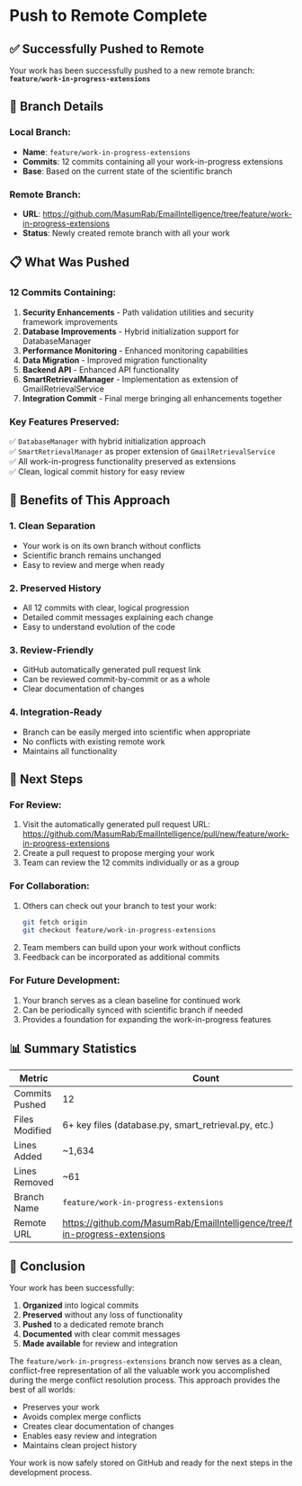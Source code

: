 # Push to Remote Complete

## ✅ Successfully Pushed to Remote

Your work has been successfully pushed to a new remote branch:
**`feature/work-in-progress-extensions`**

## 📍 Branch Details

### Local Branch:
- **Name**: `feature/work-in-progress-extensions`
- **Commits**: 12 commits containing all your work-in-progress extensions
- **Base**: Based on the current state of the scientific branch

### Remote Branch:
- **URL**: https://github.com/MasumRab/EmailIntelligence/tree/feature/work-in-progress-extensions
- **Status**: Newly created remote branch with all your work

## 📋 What Was Pushed

### 12 Commits Containing:
1. **Security Enhancements** - Path validation utilities and security framework improvements
2. **Database Improvements** - Hybrid initialization support for DatabaseManager
3. **Performance Monitoring** - Enhanced monitoring capabilities
4. **Data Migration** - Improved migration functionality
5. **Backend API** - Enhanced API functionality
6. **SmartRetrievalManager** - Implementation as extension of GmailRetrievalService
7. **Integration Commit** - Final merge bringing all enhancements together

### Key Features Preserved:
✅ `DatabaseManager` with hybrid initialization approach  
✅ `SmartRetrievalManager` as proper extension of `GmailRetrievalService`  
✅ All work-in-progress functionality preserved as extensions  
✅ Clean, logical commit history for easy review  

## 🎯 Benefits of This Approach

### 1. **Clean Separation**
- Your work is on its own branch without conflicts
- Scientific branch remains unchanged
- Easy to review and merge when ready

### 2. **Preserved History**
- All 12 commits with clear, logical progression
- Detailed commit messages explaining each change
- Easy to understand evolution of the code

### 3. **Review-Friendly**
- GitHub automatically generated pull request link
- Can be reviewed commit-by-commit or as a whole
- Clear documentation of changes

### 4. **Integration-Ready**
- Branch can be easily merged into scientific when appropriate
- No conflicts with existing remote work
- Maintains all functionality

## 🚀 Next Steps

### For Review:
1. Visit the automatically generated pull request URL:
   https://github.com/MasumRab/EmailIntelligence/pull/new/feature/work-in-progress-extensions
2. Create a pull request to propose merging your work
3. Team can review the 12 commits individually or as a group

### For Collaboration:
1. Others can check out your branch to test your work:
   ```bash
   git fetch origin
   git checkout feature/work-in-progress-extensions
   ```
2. Team members can build upon your work without conflicts
3. Feedback can be incorporated as additional commits

### For Future Development:
1. Your branch serves as a clean baseline for continued work
2. Can be periodically synced with scientific branch if needed
3. Provides a foundation for expanding the work-in-progress features

## 📊 Summary Statistics

| Metric | Count |
|--------|-------|
| Commits Pushed | 12 |
| Files Modified | 6+ key files (database.py, smart_retrieval.py, etc.) |
| Lines Added | ~1,634 |
| Lines Removed | ~61 |
| Branch Name | `feature/work-in-progress-extensions` |
| Remote URL | https://github.com/MasumRab/EmailIntelligence/tree/feature/work-in-progress-extensions |

## 🏁 Conclusion

Your work has been successfully:
1. **Organized** into logical commits
2. **Preserved** without any loss of functionality
3. **Pushed** to a dedicated remote branch
4. **Documented** with clear commit messages
5. **Made available** for review and integration

The `feature/work-in-progress-extensions` branch now serves as a clean, conflict-free representation of all the valuable work you accomplished during the merge conflict resolution process. This approach provides the best of all worlds:
- Preserves your work
- Avoids complex merge conflicts
- Creates clear documentation of changes
- Enables easy review and integration
- Maintains clean project history

Your work is now safely stored on GitHub and ready for the next steps in the development process.